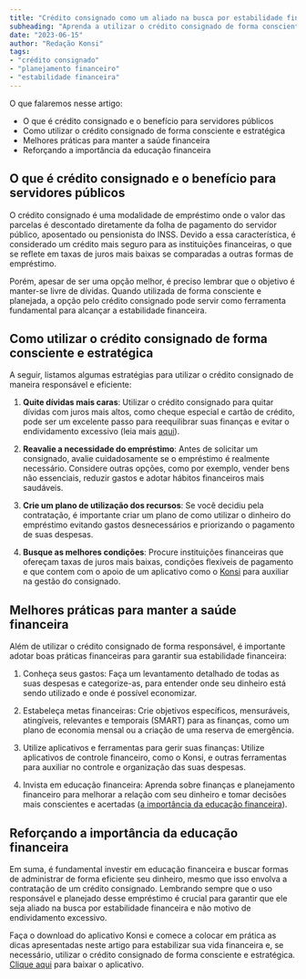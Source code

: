 ```yaml
---
title: "Crédito consignado como um aliado na busca por estabilidade financeira"
subheading: "Aprenda a utilizar o crédito consignado de forma consciente e estratégica"
date: "2023-06-15"
author: "Redação Konsi"
tags:
- "crédito consignado"
- "planejamento financeiro"
- "estabilidade financeira"
---
```


O que falaremos nesse artigo:
- O que é crédito consignado e o benefício para servidores públicos
- Como utilizar o crédito consignado de forma consciente e estratégica
- Melhores práticas para manter a saúde financeira
- Reforçando a importância da educação financeira

## O que é crédito consignado e o benefício para servidores públicos

O crédito consignado é uma modalidade de empréstimo onde o valor das parcelas é descontado diretamente da folha de pagamento do servidor público, aposentado ou pensionista do INSS. Devido a essa característica, é considerado um crédito mais seguro para as instituições financeiras, o que se reflete em taxas de juros mais baixas se comparadas a outras formas de empréstimo.

Porém, apesar de ser uma opção melhor, é preciso lembrar que o objetivo é manter-se livre de dívidas. Quando utilizada de forma consciente e planejada, a opção pelo crédito consignado pode servir como ferramenta fundamental para alcançar a estabilidade financeira.

## Como utilizar o crédito consignado de forma consciente e estratégica

A seguir, listamos algumas estratégias para utilizar o crédito consignado de maneira responsável e eficiente:

1. **Quite dívidas mais caras**: Utilizar o crédito consignado para quitar dívidas com juros mais altos, como cheque especial e cartão de crédito, pode ser um excelente passo para reequilibrar suas finanças e evitar o endividamento excessivo (leia mais [aqui](https://konsi.com.br/postagens/como-usar-o-crdito-consignado-para-quitar-dvidas-caras)).

2. **Reavalie a necessidade do empréstimo**: Antes de solicitar um consignado, avalie cuidadosamente se o empréstimo é realmente necessário. Considere outras opções, como por exemplo, vender bens não essenciais, reduzir gastos e adotar hábitos financeiros mais saudáveis.

3. **Crie um plano de utilização dos recursos**: Se você decidiu pela contratação, é importante criar um plano de como utilizar o dinheiro do empréstimo evitando gastos desnecessários e priorizando o pagamento de suas despesas. 

4. **Busque as melhores condições**: Procure instituições financeiras que ofereçam taxas de juros mais baixas, condições flexíveis de pagamento e que contem com o apoio de um aplicativo como o [Konsi](https://konsi.com.br/) para auxiliar na gestão do consignado. 

## Melhores práticas para manter a saúde financeira

Além de utilizar o crédito consignado de forma responsável, é importante adotar boas práticas financeiras para garantir sua estabilidade financeira:

1. Conheça seus gastos: Faça um levantamento detalhado de todas as suas despesas e categorize-as, para entender onde seu dinheiro está sendo utilizado e onde é possível economizar.

2. Estabeleça metas financeiras: Crie objetivos específicos, mensuráveis, atingíveis, relevantes e temporais (SMART) para as finanças, como um plano de economia mensal ou a criação de uma reserva de emergência.

3. Utilize aplicativos e ferramentas para gerir suas finanças: Utilize aplicativos de controle financeiro, como o Konsi, e outras ferramentas para auxiliar no controle e organização das suas despesas.

4. Invista em educação financeira: Aprenda sobre finanças e planejamento financeiro para melhorar a relação com seu dinheiro e tomar decisões mais conscientes e acertadas ([a importância da educação financeira](https://konsi.com.br/postagens/a-importncia-da-educao-financeira-para-servidores-pblicos-e-como-implement-la-em-sua-vida)).

## Reforçando a importância da educação financeira

Em suma, é fundamental investir em educação financeira e buscar formas de administrar de forma eficiente seu dinheiro, mesmo que isso envolva a contratação de um crédito consignado. Lembrando sempre que o uso responsável e planejado desse empréstimo é crucial para garantir que ele seja aliado na busca por estabilidade financeira e não motivo de endividamento excessivo.

Faça o download do aplicativo Konsi e comece a colocar em prática as dicas apresentadas neste artigo para estabilizar sua vida financeira e, se necessário, utilizar o crédito consignado de forma consciente e estratégica. [Clique aqui](https://konsi.com.br/) para baixar o aplicativo.